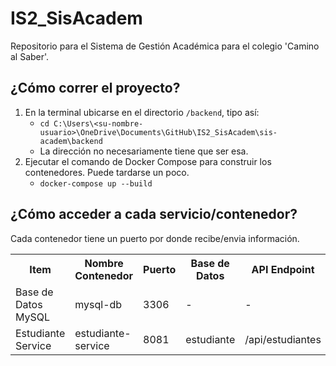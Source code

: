 # IS2_SisAcadem

Repositorio para el Sistema de Gestión Académica para el colegio 'Camino al Saber'.

## ¿Cómo correr el proyecto?

1. En la terminal ubicarse en el directorio `/backend`, tipo así:
   - `cd C:\Users\<su-nombre-usuario>\OneDrive\Documents\GitHub\IS2_SisAcadem\sis-academ\backend`
   - La dirección no necesariamente tiene que ser esa.
2. Ejecutar el comando de Docker Compose para construir los contenedores. Puede tardarse un poco.
   - `docker-compose up --build`

## ¿Cómo acceder a cada servicio/contenedor?

Cada contenedor tiene un puerto por donde recibe/envia información.

<table>
    <tr>
        <th>
        Item
        </th>
        <th>
        Nombre Contenedor
        </th>
        <th>
        Puerto
        </th>
        <th>
        Base de Datos
        </th>
        <th>
        API Endpoint
        </th>
    </tr>
    <tr>
        <td>
        Base de Datos MySQL
        </td>
        <td>
        mysql-db
        </td>
        <td>
        3306
        </td>
        <td>
        -
        </td>
        <td>
        -
        </td>
    </tr>
    <tr>
        <td>
        Estudiante Service
        </td>
        <td>
        estudiante-service
        </td>
        <td>
        8081
        </td>
        <td>
        estudiante
        </td>
        <td>
        /api/estudiantes
        </td>
    </tr>
</table>
